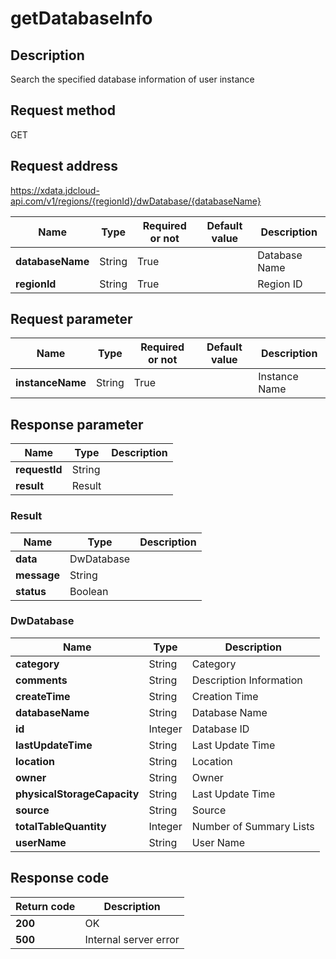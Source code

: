 # getDatabaseInfo


## Description
Search the specified database information of user instance

## Request method
GET

## Request address
https://xdata.jdcloud-api.com/v1/regions/{regionId}/dwDatabase/{databaseName}

|Name|Type|Required or not|Default value|Description|
|---|---|---|---|---|
|**databaseName**|String|True| |Database Name|
|**regionId**|String|True| |Region ID|

## Request parameter
|Name|Type|Required or not|Default value|Description|
|---|---|---|---|---|
|**instanceName**|String|True| |Instance Name|


## Response parameter
|Name|Type|Description|
|---|---|---|
|**requestId**|String| |
|**result**|Result| |


### Result
|Name|Type|Description|
|---|---|---|
|**data**|DwDatabase| |
|**message**|String| |
|**status**|Boolean| |
### DwDatabase
|Name|Type|Description|
|---|---|---|
|**category**|String|Category|
|**comments**|String|Description Information|
|**createTime**|String|Creation Time|
|**databaseName**|String|Database Name|
|**id**|Integer|Database ID|
|**lastUpdateTime**|String|Last Update Time|
|**location**|String|Location|
|**owner**|String|Owner|
|**physicalStorageCapacity**|String|Last Update Time|
|**source**|String|Source|
|**totalTableQuantity**|Integer|Number of Summary Lists|
|**userName**|String|User Name|

## Response code
|Return code|Description|
|---|---|
|**200**|OK|
|**500**|Internal server error|
